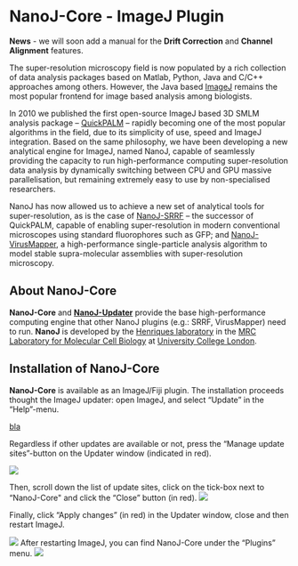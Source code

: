 # NanoJ-Core - ImageJ Plugin #

**News** - we will soon add a manual for the **Drift Correction** and **Channel Alignment** features.

The super-resolution microscopy field is now populated by a rich collection of data analysis packages based on Matlab, Python, Java and C/C++ approaches among others. However, the Java based [ImageJ](http://imagej.net/Welcome) remains the most popular frontend for image based analysis among biologists. 

In 2010 we published the first open-source ImageJ based 3D SMLM analysis package – [QuickPALM](http://www.nature.com/nmeth/journal/v7/n5/full/nmeth0510-339.html) – rapidly becoming one of the most popular algorithms in the field, due to its simplicity of use, speed and ImageJ integration. Based on the same philosophy, we have been developing a new analytical engine for ImageJ, named NanoJ, capable of seamlessly providing the capacity to run high-performance computing super-resolution data analysis by dynamically switching between CPU and GPU massive parallelisation, but remaining extremely easy to use by non-specialised researchers. 

NanoJ has now allowed us to achieve a new set of analytical tools for super-resolution, as is the case 
of [NanoJ-SRRF](https://bitbucket.org/rhenriqueslab/nanoj-srrf) – the successor of QuickPALM, capable of enabling super-resolution in modern conventional microscopes using standard fluorophores such as GFP; and [NanoJ-VirusMapper](https://bitbucket.org/rhenriqueslab/nanoj-virusmapper), a high-performance single-particle analysis algorithm to model stable supra-molecular assemblies with super-resolution microscopy. 

## About NanoJ-Core ##

**NanoJ-Core** and **[NanoJ-Updater](https://bitbucket.org/rhenriqueslab/nanoj-updater)** provide the base high-performance computing engine that other NanoJ plugins (e.g.: SRRF, VirusMapper) need to run. **NanoJ** is developed by the [Henriques laboratory](http://www.ucl.ac.uk/lmcb/users/ricardo-henriques) in the [MRC Laboratory for Molecular Cell Biology](http://www.ucl.ac.uk/lmcb/) at [University College London](http://www.ucl.ac.uk/).

## Installation of NanoJ-Core ##

**NanoJ-Core** is available as an ImageJ/Fiji plugin. The installation proceeds thought the ImageJ updater: open ImageJ, and select “Update” in the “Help”-menu.

[bla][0]

Regardless if other updates are available or not, press the “Manage update sites”-button on the Updater window (indicated in red). 

![][1]

Then, scroll down the list of update sites, click on the tick-box next to “NanoJ-Core" and click the “Close” button (in red). 
![][2]

Finally, click “Apply changes” (in red) in the Updater window, close and then restart ImageJ.
 
![][3]
After restarting ImageJ, you can find NanoJ-Core under the “Plugins” menu.
![][4]

[0]: https://github.com/HenriquesLab/NanoJ-Core/tree/master/WikiFiles/0.png
[1]: https://github.com/HenriquesLab/NanoJ-Core/tree/master/WikiFiles/1.png
[2]: https://github.com/HenriquesLab/NanoJ-Core/tree/master/WikiFiles/2.png
[3]: https://github.com/HenriquesLab/NanoJ-Core/tree/master/WikiFiles/3.png
[4]: https://github.com/HenriquesLab/NanoJ-Core/tree/master/WikiFiles/4.png
 
